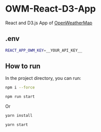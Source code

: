 # OWM-React-D3-App

React and D3.js App of [OpenWeatherMap](https://openweathermap.org/)

## .env

```bash
REACT_APP_OWM_KEY=__YOUR_API_KEY__
```

## How to run

In the project directory, you can run:

```bash
npm i --force

npm run start
```

Or

```bash
yarn install

yarn start
```
